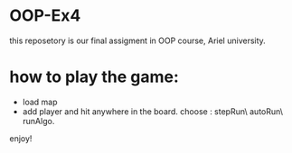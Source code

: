 # OOP-Ex4

this reposetory is our final assigment in OOP course, Ariel university.
# how to play the game:
* load map
* add player and hit anywhere in the board.
choose : stepRun\ autoRun\ runAlgo.

enjoy!
